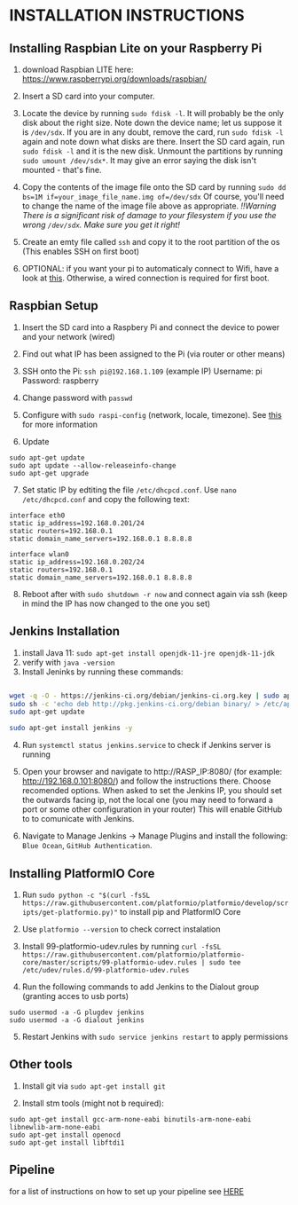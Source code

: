 # INSTALLATION INSTRUCTIONS

## Installing Raspbian Lite on your Raspberry Pi

1. download Raspbian LITE here: https://www.raspberrypi.org/downloads/raspbian/
2. Insert a SD card into your computer.
3. Locate the device by running `sudo fdisk -l`. It will probably be the only disk about the right size. Note down the device name; let us suppose it is `/dev/sdx`. If you are in any doubt, remove the card, run `sudo fdisk -l` again and note down what disks are there. Insert the SD card again, run `sudo fdisk -l` and it is the new disk.
Unmount the partitions by running `sudo umount /dev/sdx*`. It may give an error saying the disk isn't mounted - that's fine.

5. Copy the contents of the image file onto the SD card by running `sudo dd bs=1M if=your_image_file_name.img of=/dev/sdx`
Of course, you'll need to change the name of the image file above as appropriate.
*!!Warning There is a significant risk of damage to your filesystem if you use the wrong `/dev/sdx`. Make sure you get it right!*

6. Create an emty file called `ssh` and copy it to the root partition of the os (This enables SSH on first boot)

7. OPTIONAL: if you want your pi to automaticaly connect to Wifi, have a look at [this](https://www.techcoil.com/blog/how-to-setup-raspbian-stretch-lite-with-remote-configuration-over-wifi-on-first-boot/). Otherwise, a wired connection is required for first boot.

## Raspbian Setup

1. Insert the SD card into a Raspbery Pi and connect the device to power and your network (wired)
2. Find out what IP has been assigned to the Pi (via router or other means)
3. SSH onto the Pi:
  `ssh pi@192.168.1.109`  (example IP)
  Username: pi
  Password: raspberry

4. Change password with `passwd`
5. Configure with `sudo raspi-config` (network, locale, timezone). See [this](https://www.techcoil.com/blog/set-of-configurations-to-perform-on-the-first-run-of-your-raspbian-stretch-lite/)
 for more information

6. Update
```
sudo apt-get update
sudo apt update --allow-releaseinfo-change
sudo apt-get upgrade
```
7. Set static IP by edtiting the file `/etc/dhcpcd.conf`.  Use `nano /etc/dhcpcd.conf` and copy the following text:

```
interface eth0
static ip_address=192.168.0.201/24
static routers=192.168.0.1
static domain_name_servers=192.168.0.1 8.8.8.8

interface wlan0
static ip_address=192.168.0.202/24
static routers=192.168.0.1
static domain_name_servers=192.168.0.1 8.8.8.8
```
8. Reboot after with `sudo shutdown -r now` and connect again via ssh (keep in mind the IP has now changed to the one you set)

## Jenkins Installation

1. install Java 11: `sudo apt-get install openjdk-11-jre openjdk-11-jdk`
2. verify with `java -version`
3. Install Jeninks by running these commands:
```bash

wget -q -O - https://jenkins-ci.org/debian/jenkins-ci.org.key | sudo apt-key add -
sudo sh -c 'echo deb http://pkg.jenkins-ci.org/debian binary/ > /etc/apt/sources.list.d/jenkins.list'
sudo apt-get update

sudo apt-get install jenkins -y
```

4. Run `systemctl status jenkins.service` to check if Jenkins server is running

5. Open your browser and navigate to  http://RASP_IP:8080/ (for example: http://192.168.0.101:8080/) and follow the instructions there. Choose recomended options.
When asked to set the Jenkins IP, you should set the outwards facing ip, not the local one (you may need to forward a port or some other configuration in your router)
This will enable GitHub to to comunicate with Jenkins.

6. Navigate to Manage Jenkins -> Manage Plugins and install the following: `Blue Ocean`, `GitHub Authentication`.

## Installing PlatformIO Core

1. Run `sudo python -c "$(curl -fsSL https://raw.githubusercontent.com/platformio/platformio/develop/scripts/get-platformio.py)"` to install pip and PlatformIO Core
2. Use `platformio --version` to check correct instalation

3. Install 99-platformio-udev.rules by running `curl -fsSL https://raw.githubusercontent.com/platformio/platformio-core/master/scripts/99-platformio-udev.rules | sudo tee /etc/udev/rules.d/99-platformio-udev.rules`

4. Run the following commands to add Jenkins to the Dialout group (granting acces to usb ports)
```
sudo usermod -a -G plugdev jenkins
sudo usermod -a -G dialout jenkins
```
5. Restart Jenkins with `sudo service jenkins restart` to apply permissions

## Other tools

1. Install git via `sudo apt-get install git`

2. Install stm tools (might not b required):
```
sudo apt-get install gcc-arm-none-eabi binutils-arm-none-eabi libnewlib-arm-none-eabi
sudo apt-get install openocd
sudo apt-get install libftdi1
```

## Pipeline

for a list of instructions on how to set up your pipeline see [HERE](Jenkins_pipeline_instructions.md)
